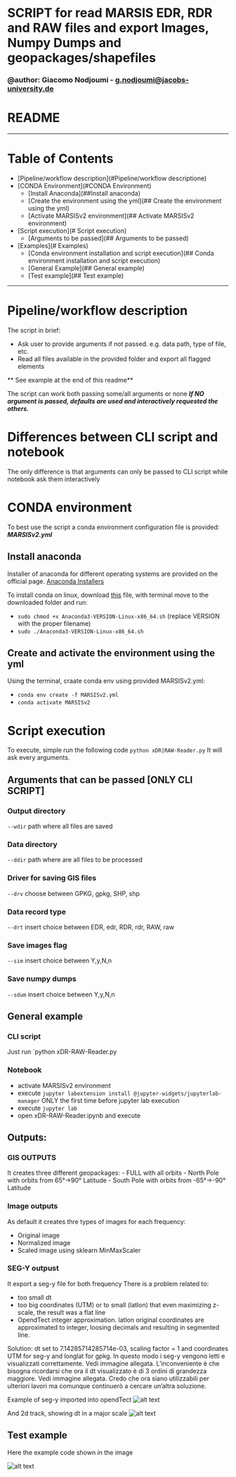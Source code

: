 # SCRIPT for read MARSIS EDR, RDR and RAW files and export Images, Numpy Dumps and geopackages/shapefiles
### @author: Giacomo Nodjoumi - g.nodjoumi@jacobs-university.de

# README
________________________________________________________________________________
# Table of Contents

* [Pipeline/workflow description](#Pipeline/workflow descriptione)
* [CONDA Environment](#CONDA Environment)
    * [Install Anaconda](##Install anaconda)
    * [Create the environment using the yml](## Create the environment using the yml)
    * [Activate MARSISv2 environment](## Activate MARSISv2 environment)
* [Script execution](# Script execution)
    * [Arguments to be passed](## Arguments to be passed)
* [Examples](# Examples)
    * [Conda environment installation and script execution](## Conda environment installation and script execution)
    * [General Example](## General example)
    * [Test example](## Test example)

________________________________________________________________________________
# Pipeline/workflow description

The script in brief:

* Ask user to provide arguments if not passed. e.g. data path, type of file, etc.
* Read all files available in the provided folder and export all flagged elements

** See example at the end of this readme**

The script can work both passing some/all arguments or none ***If NO argument is passed, defaults are used and interactively requested the others.***

# Differences between CLI script and notebook

The only difference is that arguments can only be passed to CLI script while notebook ask them interactively

# CONDA environment

To best use the script a conda environment configuration file is provided: ***MARSISv2.yml***

## Install anaconda

Installer of anaconda for different operating systems are provided on the official page. [Anaconda Installers](https://www.anaconda.com/products/individual)

To install conda on linux, download [this](https://repo.anaconda.com/archive/Anaconda3-2020.02-Linux-x86_64.sh) file, 
with terminal move to the downloaded folder and run:
* `sudo chmod +x Anaconda3-VERSION-Linux-x86_64.sh` (replace VERSION with the proper filename)
* `sudo ./Anaconda3-VERSION-Linux-x86_64.sh`

## Create and activate the environment using the yml

Using the terminal, craate conda env using provided MARSISv2.yml:
* `conda env create -f MARSISv2.yml`
* `conda activate MARSISv2`

# Script execution

To execute, simple run the following code `python xDR|RAW-Reader.py`
It will ask every arguments.

## Arguments that can be passed [ONLY CLI SCRIPT]

### Output directory
`--wdir` path where all files are saved

### Data directory
`--ddir` path where are all files to be processed

### Driver for saving GIS files
`--drv` choose between GPKG, gpkg, SHP, shp

### Data record type
`--drt` insert choice between EDR, edr, RDR, rdr, RAW, raw

### Save images flag
`--sim` insert choice between Y,y,N,n

### Save numpy dumps
`--sdum` insert choice between Y,y,N,n

## General example

### CLI script
Just run `python xDR-RAW-Reader.py 

### Notebook
* activate MARSISv2 environment
* execute `jupyter labextension install @jupyter-widgets/jupyterlab-manager` ONLY the first time before jupyter lab execution
* execute `jupyter lab`
* open xDR-RAW-Reader.ipynb and execute 

## Outputs:
### GIS OUTPUTS
It creates three different geopackages:
    - FULL with all orbits
    - North Pole with orbits from 65°->90° Latitude
    - South Pole with orbits from -65°->-90° Latitude
### Image outputs
As default it creates thre types of images for each frequency:
* Original image
* Normalized image
* Scaled image using sklearn MinMaxScaler

### SEG-Y outpust
It export a seg-y file for both frequency
There is a problem related to:
-	too small dt 
-	too big coordinates (UTM) or to small (latlon) that even maximizing z-scale, the result was a flat line
-	OpendTect integer approximation. latlon original coordinates are approximated to integer, loosing decimals and resulting in segmented line.

Solution:
dt set to 7.14285714285714e-03, scaling factor = 1 and coordinates UTM for seg-y and longlat for gpkg. 
In questo modo i seg-y vengono letti e visualizzati correttamente. Vedi immagine allegata.
L’inconveniente è che bisogna ricordarsi che ora il dt visualizzato è di 3 ordini di grandezza maggiore. Vedi immagine allegata.
Credo che ora siano utilizzabili per ulteriori lavori ma comunque continuerò a cercare un’altra soluzione.

Example of seg-y imported into opendTect
![alt text](Readme_images/segy_opendtect.jpg?raw=true "seg-y opendTect")

And 2d track, showing dt in a major scale
![alt text](Readme_images/segy_opendtect_2d_image.jpg?raw=true "seg-y opendTect")
## Test example

Here the example code shown in the image


![alt text](Readme_images/test.jpg?raw=true "Test")
